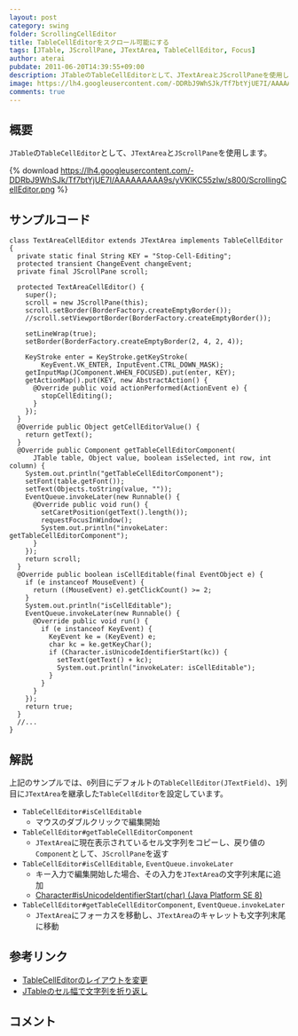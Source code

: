 ```yaml
---
layout: post
category: swing
folder: ScrollingCellEditor
title: TableCellEditorをスクロール可能にする
tags: [JTable, JScrollPane, JTextArea, TableCellEditor, Focus]
author: aterai
pubdate: 2011-06-20T14:39:55+09:00
description: JTableのTableCellEditorとして、JTextAreaとJScrollPaneを使用します。
image: https://lh4.googleusercontent.com/-DDRbJ9WhSJk/Tf7btYjUE7I/AAAAAAAAA9s/yVKIKC55zIw/s800/ScrollingCellEditor.png
comments: true
---
```

## 概要
`JTable`の`TableCellEditor`として、`JTextArea`と`JScrollPane`を使用します。

{% download https://lh4.googleusercontent.com/-DDRbJ9WhSJk/Tf7btYjUE7I/AAAAAAAAA9s/yVKIKC55zIw/s800/ScrollingCellEditor.png %}

## サンプルコード
<pre class="prettyprint"><code>class TextAreaCellEditor extends JTextArea implements TableCellEditor {
  private static final String KEY = "Stop-Cell-Editing";
  protected transient ChangeEvent changeEvent;
  private final JScrollPane scroll;

  protected TextAreaCellEditor() {
    super();
    scroll = new JScrollPane(this);
    scroll.setBorder(BorderFactory.createEmptyBorder());
    //scroll.setViewportBorder(BorderFactory.createEmptyBorder());

    setLineWrap(true);
    setBorder(BorderFactory.createEmptyBorder(2, 4, 2, 4));

    KeyStroke enter = KeyStroke.getKeyStroke(
        KeyEvent.VK_ENTER, InputEvent.CTRL_DOWN_MASK);
    getInputMap(JComponent.WHEN_FOCUSED).put(enter, KEY);
    getActionMap().put(KEY, new AbstractAction() {
      @Override public void actionPerformed(ActionEvent e) {
        stopCellEditing();
      }
    });
  }
  @Override public Object getCellEditorValue() {
    return getText();
  }
  @Override public Component getTableCellEditorComponent(
      JTable table, Object value, boolean isSelected, int row, int column) {
    System.out.println("getTableCellEditorComponent");
    setFont(table.getFont());
    setText(Objects.toString(value, ""));
    EventQueue.invokeLater(new Runnable() {
      @Override public void run() {
        setCaretPosition(getText().length());
        requestFocusInWindow();
        System.out.println("invokeLater: getTableCellEditorComponent");
      }
    });
    return scroll;
  }
  @Override public boolean isCellEditable(final EventObject e) {
    if (e instanceof MouseEvent) {
      return ((MouseEvent) e).getClickCount() &gt;= 2;
    }
    System.out.println("isCellEditable");
    EventQueue.invokeLater(new Runnable() {
      @Override public void run() {
        if (e instanceof KeyEvent) {
          KeyEvent ke = (KeyEvent) e;
          char kc = ke.getKeyChar();
          if (Character.isUnicodeIdentifierStart(kc)) {
            setText(getText() + kc);
            System.out.println("invokeLater: isCellEditable");
          }
        }
      }
    });
    return true;
  }
  //...
}
</code></pre>

## 解説
上記のサンプルでは、`0`列目にデフォルトの`TableCellEditor(JTextField)`、`1`列目に`JTextArea`を継承した`TableCellEditor`を設定しています。

- `TableCellEditor#isCellEditable`
    - マウスのダブルクリックで編集開始
- `TableCellEditor#getTableCellEditorComponent`
    - `JTextArea`に現在表示されているセル文字列をコピーし、戻り値の`Component`として、`JScrollPane`を返す
- `TableCellEditor#isCellEditable`, `EventQueue.invokeLater`
    - キー入力で編集開始した場合、その入力を`JTextArea`の文字列末尾に追加
    - [Character#isUnicodeIdentifierStart(char) (Java Platform SE 8)](https://docs.oracle.com/javase/jp/8/docs/api/java/lang/Character.html#isUnicodeIdentifierStart-char-)
- `TableCellEditor#getTableCellEditorComponent`, `EventQueue.invokeLater`
    - `JTextArea`にフォーカスを移動し、`JTextArea`のキャレットも文字列末尾に移動

<!-- dummy comment line for breaking list -->

## 参考リンク
- [TableCellEditorのレイアウトを変更](http://ateraimemo.com/Swing/CellEditorLayout.html)
- [JTableのセル幅で文字列を折り返し](http://ateraimemo.com/Swing/TableCellRenderer.html)

<!-- dummy comment line for breaking list -->

## コメント
